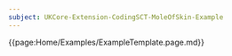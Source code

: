 ```yaml
---
subject: UKCore-Extension-CodingSCT-MoleOfSkin-Example 
---
```

{{page:Home/Examples/ExampleTemplate.page.md}}
